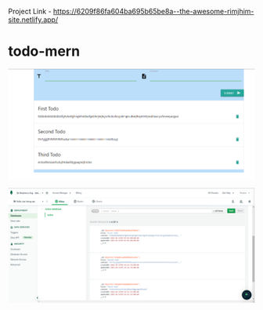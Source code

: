 Project Link - https://6209f86fa604ba695b65be8a--the-awesome-rimjhim-site.netlify.app/

# todo-mern
![opt](https://github.com/Rimjhim20/todo-mern/blob/main/client/todo.png)

![opt](https://github.com/Rimjhim20/todo-mern/blob/main/client/mongo.png)

